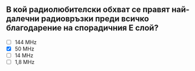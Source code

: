 ## В кой радиолюбителски обхват се правят най-далечни радиовръзки преди всичко благодарение на спорадичния Е слой?

<!-- Верният отговор е отбелязан с [X] -->

- [ ] 144 MHz
- [X] 50 MHz
- [ ] 14 MHz
- [ ] 1,8 MHz
